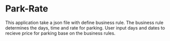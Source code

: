# Park-Rate
This application take a json file with define business rule.
The business rule determines the days, time and rate for parking.
User input days and dates to recieve price for parking base on the business rules.
